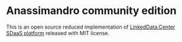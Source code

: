 # Anassimandro community edition

This is an open source reduced implementation of [LinkedData.Center SDaaS platform](https://linkeddata.center/) released with MIT license.


